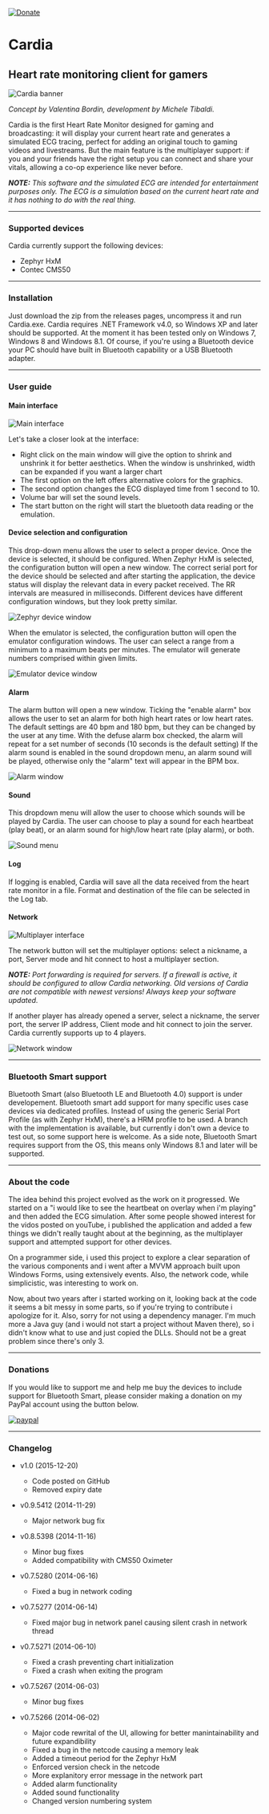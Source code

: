 [![Donate](https://img.shields.io/badge/Donate-PayPal-green.svg)](https://www.paypal.com/cgi-bin/webscr?cmd=_s-xclick&hosted_button_id=NYEKDVZMWSLJG)

# Cardia
## Heart rate monitoring client for gamers

![Cardia banner](https://raw.githubusercontent.com/uwburn/cardia/master/Readme/cardia1small.png)

_Concept by Valentina Bordin, development by Michele Tibaldi._

Cardia is the first Heart Rate Monitor designed for gaming and broadcasting: it will display your current heart rate and generates a simulated ECG tracing, perfect for adding an original touch to gaming videos and livestreams.
But the main feature is the multiplayer support: if you and your friends have the right setup you can connect and share your vitals, allowing a co-op experience like never before.

_**NOTE:** This software and the simulated ECG are intended for entertainment purposes only. The ECG is a simulation based on the current heart rate and it has nothing to do with the real thing._

- - - -

### Supported devices
Cardia currently support the following devices:
* Zephyr HxM
* Contec CMS50

- - - -

### Installation
Just download the zip from the releases pages, uncompress it and run Cardia.exe.
Cardia requires .NET Framework v4.0, so Windows XP and later should be supported. At the moment it has been tested only on Windows 7, Windows 8 and Windows 8.1. Of course, if you're using a Bluetooth device your PC should have built in Bluetooth capability or a USB Bluetooth adapter.

- - - -

### User guide

#### Main interface

![Main interface](https://raw.githubusercontent.com/uwburn/cardia/master/Readme/interface.png)

Let's take a closer look at the interface:
* Right click on the main window will give the option to shrink and unshrink it for better aesthetics. When the window is unshrinked, width can be expanded if you want a larger chart 
* The first option on the left offers alternative colors for the graphics.
* The second option changes the ECG displayed time from 1 second to 10.
* Volume bar will set the sound levels.
* The start button on the right will start the bluetooth data reading or the emulation. 

#### Device selection and configuration
This drop-down menu allows the user to select a proper device. Once the device is selected, it should be configured. 
When Zephyr HxM is selected, the configuration button will open a new window. The correct serial port for the device should be selected and after starting the application, the device status will display the relevant data in every packet received. The RR intervals are measured in milliseconds. Different devices have different configuration windows, but they look pretty similar.

![Zephyr device window](https://raw.githubusercontent.com/uwburn/cardia/master/Readme/zephyrdevice.png)

When the emulator is selected, the configuration button will open the emulator configuration windows. The user can select a range from a minimum to a maximum beats per minutes. The emulator will generate numbers comprised within given limits.

![Emulator device window](https://raw.githubusercontent.com/uwburn/cardia/master/Readme/emulatordevice.png)

#### Alarm
The alarm button will open a new window. Ticking the "enable alarm" box allows the user to set an alarm for both high heart rates or low heart rates. The default settings are 40 bpm and 180 bpm, but they can be changed by the user at any time. 
With the defuse alarm box checked, the alarm will repeat for a set number of seconds (10 seconds is the default setting)
If the alarm sound is enabled in the sound dropdown menu, an alarm sound will be played, otherwise only the "alarm" text will appear in the BPM box.

![Alarm window](https://raw.githubusercontent.com/uwburn/cardia/master/Readme/alarm.png)

#### Sound
This dropdown menu will allow the user to choose which sounds will be played by Cardia. The user can choose to play a sound for each heartbeat (play beat), or an alarm sound for high/low heart rate (play alarm), or both.

![Sound menu](https://raw.githubusercontent.com/uwburn/cardia/master/Readme/sound.png)

#### Log
If logging is enabled, Cardia will save all the data received from the heart rate monitor in a file. Format and destination of the file can be selected in the Log tab.

#### Network

![Multiplayer interface](https://raw.githubusercontent.com/uwburn/cardia/master/Readme/multiplayerred.png)

The network button will set the multiplayer options: select a nickname, a port, Server mode and hit connect to host a multiplayer section.
 
_**NOTE:** Port forwarding is required for servers. If a firewall is active, it should be configured to allow Cardia networking. Old versions of Cardia are not compatible with newest versions! Always keep your software updated._
 
If another player has already opened a server, select a nickname, the server port, the server IP address, Client mode and hit connect to join the server.
Cardia currently supports up to 4 players.

![Network window](https://raw.githubusercontent.com/uwburn/cardia/master/Readme/network.png)

- - - -

### Bluetooth Smart support
Bluetooth Smart (also Bluetooth LE and Bluetooth 4.0) support is under developement. Bluetooth smart add support for many specific uses case devices via dedicated profiles. Instead of using the generic Serial Port Profile (as with Zephyr HxM), there's a HRM profile to be used. A branch with the implementation is available, but currently i don't own a device to test out, so some support here is welcome. As a side note, Bluetooth Smart requires support from the OS, this means only Windows 8.1 and later will be supported.

- - - -

### About the code
The idea behind this project evolved as the work on it progressed. We started on a "i would like to see the heartbeat on overlay when i'm playing" and then added the ECG simulation. After some people showed interest for the vidos posted on youTube, i published the application and added a few things we didn't really taught about at the beginning, as the multiplayer support and attempted support for other devices.

On a programmer side, i used this project to explore a clear separation of the various components and i went after a MVVM approach built upon Windows Forms, using extensively events. Also, the network code, while simplicistic, was interesting to work on.

Now, about two years after i started working on it, looking back at the code it seems a bit messy in some parts, so if you're trying to contribute i apologize for it. Also, sorry for not using a dependency manager. I'm much more a Java guy (and i would not start a project without Maven there), so i didn't know what to use and just copied the DLLs. Should not be a great problem since there's only 3. 

- - - -

### Donations
If you would like to support me and help me buy the devices to include support for Bluetooth Smart, please consider making a donation on my PayPal account using the button below.

[![paypal](https://www.paypalobjects.com/en_US/i/btn/btn_donate_LG.gif)](https://www.paypal.com/cgi-bin/webscr?cmd=_s-xclick&hosted_button_id=NYEKDVZMWSLJG)

- - - -

### Changelog
* v1.0 (2015-12-20)
  * Code posted on GitHub
  * Removed expiry date

* v0.9.5412 (2014-11-29)
  * Major network bug fix

* v0.8.5398 (2014-11-16)
  * Minor bug fixes
  * Added compatibility with CMS50 Oximeter

* v0.7.5280 (2014-06-16)
  * Fixed a bug in network coding

* v0.7.5277 (2014-06-14)
  * Fixed major bug in network panel causing silent crash in network thread

* v0.7.5271 (2014-06-10)
  * Fixed a crash preventing chart initialization
  * Fixed a crash when exiting the program

* v0.7.5267 (2014-06-03)
  * Minor bug fixes

* v0.7.5266 (2014-06-02)
  * Major code rewrital of the UI, allowing for better manintainability and future expandibility
  * Fixed a bug in the netcode causing a memory leak
  * Added a timeout period for the Zephyr HxM
  * Enforced version check in the netcode
  * More explanitory error message in the network part
  * Added alarm functionality
  * Added sound functionality
  * Changed version numbering system
